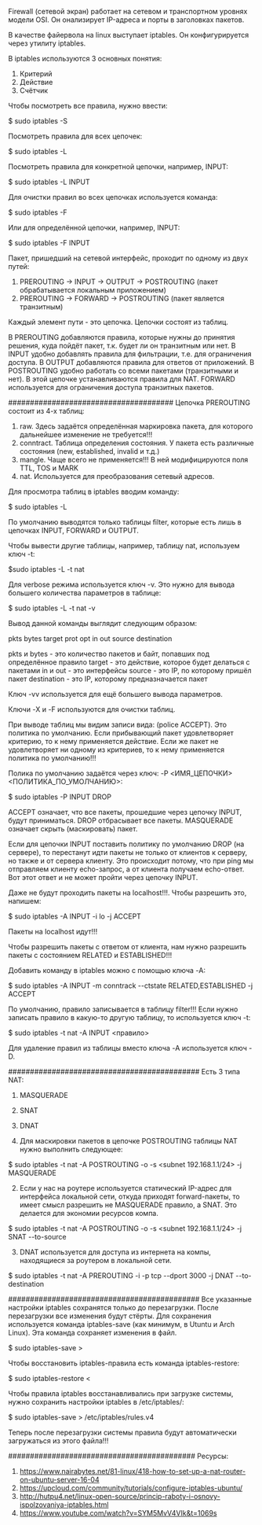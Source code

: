 Firewall (сетевой экран) работает на сетевом и транспортном уровнях модели OSI. Он онализирует IP-адреса и порты в заголовках пакетов.

В качестве файервола на linux выступает iptables. Он конфигурируется через утилиту iptables.

В iptables используются 3 основных понятия:
1. Критерий
2. Действие
3. Счётчик

Чтобы посмотреть все правила, нужно ввести:

$ sudo iptables -S

Посмотреть правила для всех цепочек:

$ sudo iptables -L

Посмотреть правила для конкретной цепочки, например, INPUT:

$ sudo iptables -L INPUT

Для очистки правил во всех цепочках используется команда:

$ sudo iptables -F

Или для определённой цепочки, например, INPUT:

$ sudo iptables -F INPUT

Пакет, пришедший на сетевой интерфейс, проходит по одному из двух путей:

1. PREROUTING -> INPUT -> OUTPUT -> POSTROUTING (пакет обрабатывается локальным приложением)
2. PREROUTING -> FORWARD -> POSTROUTING (пакет является транзитным)

Каждый элемент пути - это цепочка. Цепочки состоят из таблиц.

В PREROUTING добавляются правила, которые нужны до принятия решения, куда пойдёт пакет, т.к. будет ли он транзитным или нет.
В INPUT удобно добавлять правила для фильтрации, т.е. для ограничения доступа.
В OUTPUT добавляются правила для ответов от приложений.
В POSTROUTING удобно работать со всеми пакетами (транзитными и нет). В этой цепочке устанавливаются правила для NAT.
FORWARD используется для ограничения доступа транзитных пакетов.

######################################
Цепочка PREROUTING состоит из 4-х таблиц:
1. raw. Здесь задаётся определённая маркировка пакета, для которого дальнейшее изменение не требуется!!!
2. conntract. Таблица определения состояния. У пакета есть различные состояния (new, established, invalid и т.д.)
3. mangle. Чаще всего не применяется!!! В ней модифицируются поля TTL, TOS и MARK
4. nat. Используется для преобразования сетевый адресов.

Для просмотра таблиц в iptables вводим команду:

$ sudo iptables -L

По умолчанию выводятся только таблицы filter, которые есть лишь в цепочках INPUT, FORWARD и OUTPUT.

Чтобы вывести другие таблицы, например, таблицу nat, используем ключ -t:

$sudo iptables -L -t nat

Для verbose режима используется ключ -v. Это нужно для вывода большего количества параметров в таблице:

$ sudo iptables -L -t nat -v

Вывод данной команды выглядит следующим образом:

pkts  bytes  target  prot  opt  in  out  source  destination

pkts и bytes - это количество пакетов и байт, попавших под определённое правило
target - это действие, которое будет делаться с пакетами
in и out - это интерфейсы
source - это IP, по которому пришёл пакет
destination - это IP, которому предназначается пакет

Ключ -vv используется для ещё большего вывода параметров.

Ключи -X и -F используются для очистки таблиц.

При выводе таблиц мы видим записи вида: (police ACCEPT). Это политика по умолчанию. Если прибывающий пакет удовлетворяет критерию, то к нему применяется действие. Если же пакет не удовлетворяет ни одному из критериев, то к нему применяется политика по умолчанию!!!

Полика по умолчанию задаётся через ключ: -P <ИМЯ_ЦЕПОЧКИ> <ПОЛИТИКА_ПО_УМОЛЧАНИЮ>:

$ sudo iptables -P INPUT DROP

ACCEPT означает, что все пакеты, прошедшие через цепочку INPUT, будут приниматься.
DROP отбрасывает все пакеты.
MASQUERADE означает скрыть (маскировать) пакет.

Если для цепочки INPUT поставить политику по умолчанию DROP (на сервере), то перестанут идти пакеты не только от клиентов к серверу, но также и от сервера клиенту. Это происходит потому, что при ping мы отправляем клиенту echo-запрос, а от клиента получаем echo-ответ. Вот этот ответ и не может пройти через цепочку INPUT.

Даже не будут проходить пакеты на localhost!!!. Чтобы разрешить это, напишем:

$ sudo iptables -A INPUT -i lo -j ACCEPT

Пакеты на localhost идут!!!

Чтобы разрешить пакеты с ответом от клиента, нам нужно разрешить пакеты с состоянием RELATED и ESTABLISHED!!!

Добавить команду в iptables можно с помощью ключа -A:

$ sudo iptables -A INPUT -m conntrack --ctstate RELATED,ESTABLISHED -j ACCEPT

По умолчанию, правило записывается в таблицу filter!!! Если нужно записать правило в какую-то другую таблицу, то используется ключ -t:

$ sudo iptables -t nat -A INPUT <правило>

Для удаление правил из таблицы вместо ключа -A используется ключ -D.

############################################
Есть 3 типа NAT:
1. MASQUERADE
2. SNAT
3. DNAT

1. Для маскировки пакетов в цепочке POSTROUTING таблицы NAT нужно выполнить следующее:

$ sudo iptables -t nat -A POSTROUTING -o <interface> -s <subnet 192.168.1.1/24> -j MASQUERADE

2. Если у нас на роутере используется статический IP-адрес для интерфейса локальной сети, откуда приходят forward-пакеты, то имеет смысл разрешить не MASQUERADE правило, а SNAT. Это делается для экономии ресурсов компа.

$ sudo iptables -t nat -A POSTROUTING -o <interface> -s <subnet 192.168.1.1/24> -j SNAT --to-source <IP of the interface>

3. DNAT используется для доступа из интернета на компы, находящиеся за роутером в локальной сети.

$ sudo iptables -t nat -A PREROUTING -i <interface> -p tcp --dport 3000 -j DNAT --to-destination <IP-address of the local machine>

############################################
Все указанные настройки iptables сохранятся только до перезагрузки. После перезагрузки все изменения будут стёрты. Для сохранения используется команда iptables-save (как минимум, в Utuntu и Arch Linux). Эта команда сохраняет изменения в файл.

$ sudo iptables-save > <file>

Чтобы восстановить iptables-правила есть команда iptables-restore:

$ sudo iptables-restore < <file>

Чтобы правила iptables восстанавливались при загрузке системы, нужно сохранить настройки iptables в /etc/iptables/:

$ sudo iptables-save > /etc/iptables/rules.v4

Теперь после перезагрузки системы правила будут автоматически загружаться из этого файла!!!

###########################################
Ресурсы:
1. https://www.nairabytes.net/81-linux/418-how-to-set-up-a-nat-router-on-ubuntu-server-16-04
2. https://upcloud.com/community/tutorials/configure-iptables-ubuntu/
3. http://hutpu4.net/linux-open-source/princip-raboty-i-osnovy-ispolzovaniya-iptables.html
4. https://www.youtube.com/watch?v=SYM5MvV4VIk&t=1069s

